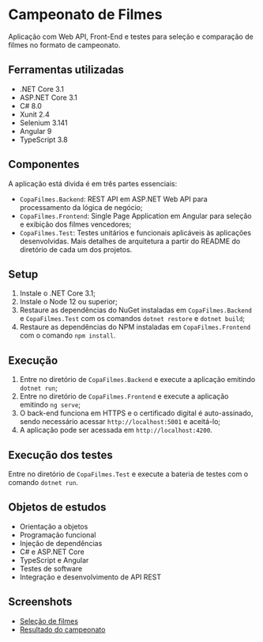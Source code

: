# Campeonato de Filmes

Aplicação com Web API, Front-End e testes para seleção e comparação de filmes no formato de campeonato.

## Ferramentas utilizadas
- .NET Core 3.1
- ASP.NET Core 3.1
- C# 8.0
- Xunit 2.4
- Selenium 3.141
- Angular 9
- TypeScript 3.8

## Componentes
A aplicação está divida é em três partes essenciais:
- `CopaFilmes.Backend`: REST API em ASP.NET Web API para processamento da lógica de negócio;
- `CopaFilmes.Frontend`: Single Page Application em Angular para seleção e exibição dos filmes vencedores;
- `CopaFilmes.Test`: Testes unitários e funcionais aplicáveis às aplicações desenvolvidas.
Mais detalhes de arquitetura a partir do README do diretório de cada um dos projetos.

## Setup
1. Instale o .NET Core 3.1;
2. Instale o Node 12 ou superior;
3. Restaure as dependências do NuGet instaladas em `CopaFilmes.Backend` e `CopaFilmes.Test` com os comandos `dotnet restore` e `dotnet build`;
4. Restaure as dependências do NPM instaladas em `CopaFilmes.Frontend` com o comando `npm install`.

## Execução
1. Entre no diretório de `CopaFilmes.Backend` e execute a aplicação emitindo `dotnet run`;
2. Entre no diretório de `CopaFilmes.Frontend` e execute a aplicação emitindo `ng serve`;
3. O back-end funciona em HTTPS e o certificado digital é auto-assinado, sendo necessário acessar `http://localhost:5001` e aceitá-lo;
4. A aplicação pode ser acessada em `http://localhost:4200`.

## Execução dos testes
Entre no diretório de `CopaFilmes.Test` e execute a bateria de testes com o comando `dotnet run`.

## Objetos de estudos
- Orientação a objetos
- Programação funcional
- Injeção de dependências
- C# e ASP.NET Core
- TypeScript e Angular
- Testes de software
- Integração e desenvolvimento de API REST

## Screenshots
* [Seleção de filmes](https://raw.githubusercontent.com/marcomvidal/CopaFilmes/master/screenshot_listagem.png)
* [Resultado do campeonato](https://raw.githubusercontent.com/marcomvidal/CopaFilmes/master/screenshot_resultado.png)